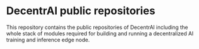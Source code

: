 # DecentrAI public repositories

This repository contains the public repositories of DecentrAI including the whole stack of modules required for building and running a decentralized AI training and inference edge node.